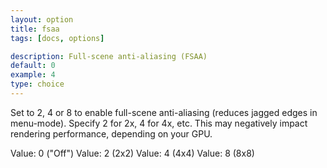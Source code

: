 ```yaml
---
layout: option
title: fsaa
tags: [docs, options]

description: Full-scene anti-aliasing (FSAA)
default: 0
example: 4
type: choice
---
```


Set to 2, 4 or 8 to enable full-scene anti-aliasing (reduces jagged edges
in menu-mode). Specify 2 for 2x, 4 for 4x, etc. This may negatively
impact rendering performance, depending on your GPU.

Value: 0 ("Off")
Value: 2 (2x2)
Value: 4 (4x4)
Value: 8 (8x8)
